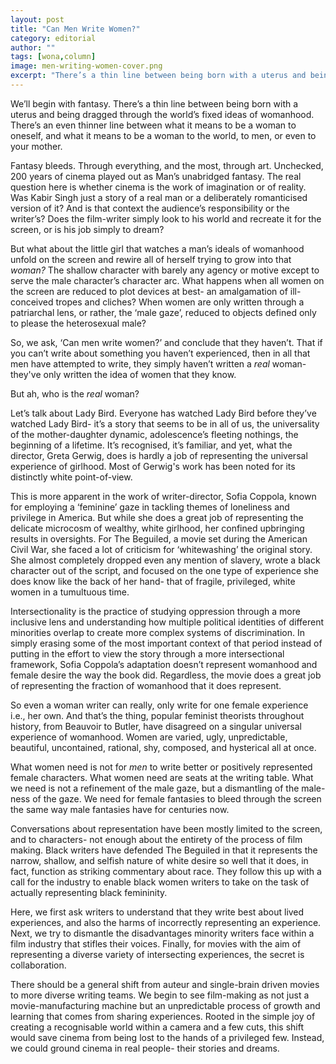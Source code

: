 ```yaml
---
layout: post
title: "Can Men Write Women?"
category: editorial
author: ""
tags: [wona,column]
image: men-writing-women-cover.png
excerpt: "There’s a thin line between being born with a uterus and being dragged through the world’s fixed ideas of womanhood. There’s an even thinner line between what it means to be a woman to oneself, and what it means to be a woman to the world, to men, or even to your mother."
---
```


We’ll begin with fantasy. There’s a thin line between being born with a uterus and being dragged through the world’s fixed ideas of womanhood. There’s an even thinner line between what it means to be a woman to oneself, and what it means to be a woman to the world, to men, or even to your mother. 

Fantasy bleeds. Through everything, and the most, through art. Unchecked, 200 years of cinema played out as Man’s unabridged fantasy. The real question here is whether cinema is the work of imagination or of reality. Was Kabir Singh just a story of a real man or a deliberately romanticised version of it? And is that context the audience’s responsibility or the writer’s? Does the film-writer simply look to his world and recreate it for the screen, or is his job simply to dream? 

But what about the little girl that watches a man’s ideals of womanhood unfold on the screen and rewire all of herself trying to grow into that _woman?_ The shallow character with barely any agency or motive except to serve the male character’s character arc. What happens when all women on the screen are reduced to plot devices at best- an amalgamation of ill-conceived tropes and cliches? When women are only written through a patriarchal lens, or rather, the ‘male gaze’, reduced to objects defined only to please the heterosexual male? 

So, we ask, ‘Can men write women?’ and conclude that they haven’t. That if you can’t write about something you haven’t experienced, then in all that men have attempted to write, they simply haven’t written a _real_ woman- they've only written the idea of women that they know. 

But ah, who is the _real_ woman? 

Let’s talk about Lady Bird. Everyone has watched Lady Bird before they’ve watched Lady Bird- it’s a story that seems to be in all of us, the universality of the mother-daughter dynamic, adolescence’s fleeting nothings, the beginning of a lifetime. It’s recognised, it’s familiar, and yet, what the director, Greta Gerwig, does is hardly a job of representing the universal experience of girlhood. Most of Gerwig's work has been noted for its distinctly white point-of-view. 

This is more apparent in the work of writer-director, Sofia Coppola, known for employing a ‘feminine’ gaze in tackling themes of loneliness and privilege in America. But while she does a great job of representing the delicate microcosm of wealthy, white girlhood, her confined upbringing results in oversights. For The Beguiled, a movie set during the American Civil War, she faced a lot of criticism for ‘whitewashing’ the original story. She almost completely dropped even any mention of slavery, wrote a black character out of the script, and focused on the one type of experience she does know like the back of her hand- that of fragile, privileged, white women in a tumultuous time. 

Intersectionality is the practice of studying oppression through a more inclusive lens and understanding how multiple political identities of different minorities overlap to create more complex systems of discrimination. In simply erasing some of the most important context of that period instead of putting in the effort to view the story through a more intersectional framework, Sofia Coppola’s adaptation doesn’t represent womanhood and female desire the way the book did. Regardless, the movie does a great job of representing the fraction of womanhood that it does represent. 

So even a woman writer can really, only write for one female experience i.e., her own. And that’s the thing, popular feminist theorists throughout history, from Beauvoir to Butler, have disagreed on a singular universal experience of womanhood. Women are varied, ugly, unpredictable, beautiful, uncontained, rational, shy, composed, and hysterical all at once.

What women need is not for _men_ to write better or positively represented female characters. What women need are seats at the writing table. What we need is not a refinement of the male gaze, but a dismantling of the male-ness of the gaze. We need for female fantasies to bleed through the screen the same way male fantasies have for centuries now. 

Conversations about representation have been mostly limited to the screen, and to characters- not enough about the entirety of the process of film making. Black writers have defended The Beguiled in that it represents the narrow, shallow, and selfish nature of white desire so well that it does, in fact, function as striking commentary about race. They follow this up with a call for the industry to enable black women writers to take on the task of actually representing black femininity. 

Here, we first ask writers to understand that they write best about lived experiences, and also the harms of incorrectly representing an experience. Next, we try to dismantle the disadvantages minority writers face within a film industry that stifles their voices. Finally, for movies with the aim of representing a diverse variety of intersecting experiences, the secret is collaboration.

There should be a general shift from auteur and single-brain driven movies to more diverse writing teams. We begin to see film-making as not just a movie-manufacturing machine but an unpredictable process of growth and learning that comes from sharing experiences. Rooted in the simple joy of creating a recognisable world within a camera and a few cuts, this shift would save cinema from being lost to the hands of a privileged few. Instead, we could ground cinema in real people- their stories and dreams. 
